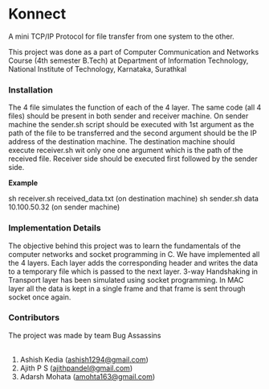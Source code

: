 Konnect
=======

A mini TCP/IP Protocol for file transfer from one system to the other.

This project was done as a part of Computer Communication and Networks Course (4th semester B.Tech) at Department of Information Technology, National Institute of Technology, Karnataka, Surathkal

<h3>Installation</h3>

The 4 file simulates the function of each of the 4 layer. The same code (all 4 files) should be present in both sender and receiver machine. On sender machine the sender.sh script should be executed with 1st argument as the path of the file to be transferred and the second argument should be the IP address of the destination machine. The destination machine should execute receiver.sh wit only one one argument which is the path of the received file. Receiver side should be executed first followed by the sender side.

<b>Example</b>

sh receiver.sh received_data.txt (on destination machine)
sh sender.sh data 10.100.50.32 (on sender machine)

<h3>Implementation Details</h3>

The objective behind this project was to learn the fundamentals of the computer networks and socket programming in C. We have implemented all the 4 layers. Each layer adds the corresponding header and writes the data to a temporary file which is passed to the next layer. 3-way Handshaking in Transport layer has been simulated using socket programming. In MAC layer all the data is kept in a single frame and that frame is sent through socket once again.

<h3>Contributors</h3>

The project was made by team Bug Assassins </br></br>

1. Ashish Kedia (ashish1294@gmail.com)</br>
2. Ajith P S (ajithpandel@gmail.com)</br>
3. Adarsh Mohata (amohta163@gmail.com)</br>